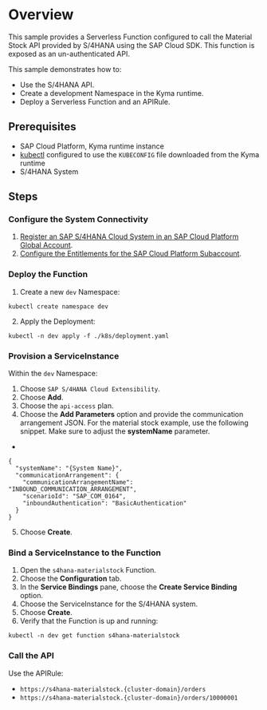 # Overview

This sample provides a Serverless Function configured to call the Material Stock API provided by S/4HANA using the SAP Cloud SDK. This function is exposed as an un-authenticated API.

This sample demonstrates how to:

- Use the S/4HANA API.
- Create a development Namespace in the Kyma runtime.
- Deploy a Serverless Function and an APIRule.

## Prerequisites

- SAP Cloud Platform, Kyma runtime instance
- [kubectl](https://kubernetes.io/docs/tasks/tools/install-kubectl/) configured to use the `KUBECONFIG` file downloaded from the Kyma runtime
- S/4HANA System

## Steps

### Configure the System Connectivity

1. [Register an SAP S/4HANA Cloud System in an SAP Cloud Platform Global Account](https://help.sap.com/viewer/65de2977205c403bbc107264b8eccf4b/Cloud/en-US/28171b629f3549af8c1d66d7c8de5e18.html).
2. [Configure the Entitlements for the SAP Cloud Platform Subaccount](https://help.sap.com/viewer/65de2977205c403bbc107264b8eccf4b/Cloud/en-US/65ad330d11ac49a196948aa8db6470fb.html).

### Deploy the Function

1. Create a new `dev` Namespace:

```shell script
kubectl create namespace dev
```

2. Apply the Deployment:

```shell script
kubectl -n dev apply -f ./k8s/deployment.yaml
```

### Provision a ServiceInstance

Within the `dev` Namespace:

1. Choose `SAP S/4HANA Cloud Extensibility`.
2. Choose **Add**.
3. Choose the `api-access` plan.
4. Choose the **Add Parameters** option and provide the communication arrangement JSON. For the material stock example, use the following snippet. Make sure to adjust the **systemName** parameter.  
-
```
{
  "systemName": "{System Name}",
  "communicationArrangement": {
    "communicationArrangementName": "INBOUND_COMMUNICATION_ARRANGEMENT",
    "scenarioId": "SAP_COM_0164",
    "inboundAuthentication": "BasicAuthentication"
  }
}
```

5. Choose **Create**.

### Bind a ServiceInstance to the Function

1. Open the `s4hana-materialstock` Function.
2. Choose the **Configuration** tab.
3. In the **Service Bindings** pane, choose the **Create Service Binding** option.
4. Choose the ServiceInstance for the S/4HANA system.
5. Choose **Create**.
6. Verify that the Function is up and running:

```shell script
kubectl -n dev get function s4hana-materialstock
```

### Call the API

Use the APIRule:
  - `https://s4hana-materialstock.{cluster-domain}/orders`
  - `https://s4hana-materialstock.{cluster-domain}/orders/10000001`
